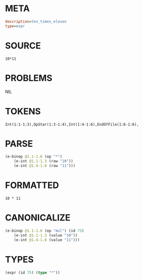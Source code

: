 # META
~~~ini
description=ten_times_eleven
type=expr
~~~
# SOURCE
~~~roc
10*11
~~~
# PROBLEMS
NIL
# TOKENS
~~~zig
Int(1:1-1:3),OpStar(1:3-1:4),Int(1:4-1:6),EndOfFile(1:6-1:6),
~~~
# PARSE
~~~clojure
(e-binop @1.1-1.6 (op "*")
	(e-int @1.1-1.3 (raw "10"))
	(e-int @1.4-1.6 (raw "11")))
~~~
# FORMATTED
~~~roc
10 * 11
~~~
# CANONICALIZE
~~~clojure
(e-binop @1.1-1.6 (op "mul") (id 75)
	(e-int @1.1-1.3 (value "10"))
	(e-int @1.4-1.6 (value "11")))
~~~
# TYPES
~~~clojure
(expr (id 75) (type "*"))
~~~
